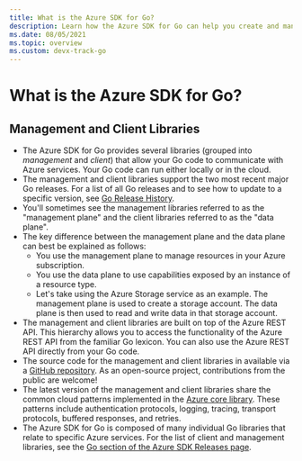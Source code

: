 ```yaml
---
title: What is the Azure SDK for Go?
description: Learn how the Azure SDK for Go can help you create and manage Azure resources.
ms.date: 08/05/2021
ms.topic: overview
ms.custom: devx-track-go
---
```

# What is the Azure SDK for Go?

## Management and Client Libraries

- The Azure SDK for Go provides several libraries (grouped into *management* and *client*) that allow your Go code to communicate with Azure services. Your Go code can run either locally or in the cloud.
- The management and client libraries support the two most recent major Go releases. For a list of all Go releases and to see how to update to a specific version, see [Go Release History](https://golang.org/doc/devel/release.html).
- You'll sometimes see the management libraries referred to as the "management plane" and the client libraries referred to as the "data plane".
- The key difference between the management plane and the data plane can best be explained as follows:
    - You use the management plane to manage resources in your Azure subscription.
    - You use the data plane to use capabilities exposed by an instance of a resource type.
    - Let's take using the Azure Storage service as an example. The management plane is used to create a storage account.  The data plane is then used to read and write data in that storage account.
- The management and client libraries are built on top of the Azure REST API. This hierarchy allows you to access the functionality of the Azure REST API from the familiar Go lexicon. You can also use the Azure REST API directly from your Go code.
- The source code for the management and client libraries in available via a [GitHub repository](https://github.com/Azure/azure-sdk-for-go). As an open-source project, contributions from the public are welcome!
- The latest version of the management and client libraries share the common cloud patterns implemented in the [Azure core library](https://github.com/Azure/azure-sdk-for-go/tree/main/sdk/azcore). These patterns include authentication protocols, logging, tracing, transport protocols, buffered responses, and retries.
- The Azure SDK for Go is composed of many individual Go libraries that relate to specific Azure services. For the list of client and management libraries, see the [Go section of the Azure SDK Releases page](https://azure.github.io/azure-sdk/#go).